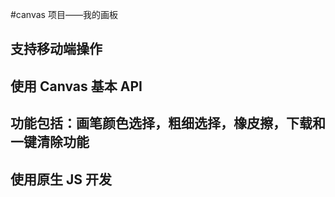 #canvas 项目——我的画板

## 支持移动端操作

## 使用 Canvas 基本 API

## 功能包括：画笔颜色选择，粗细选择，橡皮擦，下载和一键清除功能

## 使用原生 JS 开发
